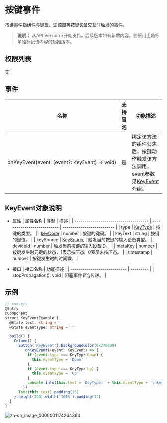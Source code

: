 # 按键事件

按键事件指组件与键盘、遥控器等按键设备交互时触发的事件。

>  **说明：**
>  从API Version 7开始支持。后续版本如有新增内容，则采用上角标单独标记该内容的起始版本。


## 权限列表

无


## 事件

| 名称                                       | 支持冒泡 | 功能描述                                     |
| ---------------------------------------- | ---- | ---------------------------------------- |
| onKeyEvent(event:&nbsp;(event?:&nbsp;KeyEvent)&nbsp;=&gt;&nbsp;void) | 是    | 绑定该方法的组件获焦后，按键动作触发该方法调用，event参数见[KeyEvent](#keyevent对象说明)介绍。 |


## KeyEvent对象说明

- 属性
  | 属性名称                                  | 类型                          | 描述                         |
  | ------------------------------------- | --------------------------- | -------------------------- |
  | type                                  | [KeyType](ts-appendix-enums.md#keytype)     | 按键的类型。                     |
  | [keyCode](../apis/js-apis-keycode.md) | number                      | 按键的键码。                     |
  | keyText                               | string                      | 按键的键值。                     |
  | keySource                             | [KeySource](ts-appendix-enums.md#keysource) | 触发当前按键的输入设备类型。             |
  | deviceId                              | number                      | 触发当前按键的输入设备ID。             |
  | metaKey                               | number                      | 按键发生时元键的状态，1表示按压态，0表示未按压态。 |
  | timestamp                             | number                      | 按键发生时的时间戳。                 |


- 接口
  | 接口名称                         | 功能描述      |
  | ---------------------------- | --------- |
  | stopPropagation():&nbsp;void | 阻塞事件冒泡传递。 |


## 示例

```ts
// xxx.ets
@Entry
@Component
struct KeyEventExample {
  @State text: string = ''
  @State eventType: string = ''

  build() {
    Column() {
      Button('KeyEvent').backgroundColor(0x2788D9)
        .onKeyEvent((event: KeyEvent) => {
          if (event.type === KeyType.Down) {
            this.eventType = 'Down'
          }
          if (event.type === KeyType.Up) {
            this.eventType = 'Up'
          }
          console.info(this.text = 'KeyType:' + this.eventType + '\nkeyCode:' + event.keyCode + '\nkeyText:' + event.keyText)
        })
      Text(this.text).padding(15)
    }.height(300).width('100%').padding(35)
  }
}
```

![zh-cn_image_0000001174264364](figures/zh-cn_image_0000001174264364.gif)
